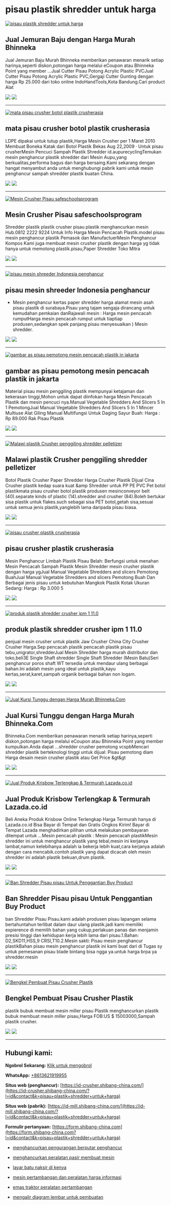 # pisau plastik shredder untuk harga

<a href="https://swt.shibang-china.com/?l=id&img&k=pisau+plastik+shredder+untuk+harga" target="_blank">![pisau plastik shredder untuk harga](http://static.shibang-china.com/all-800x300/1262.jpg)</a>

## Jual Jemuran Baju dengan Harga Murah Bhinneka
Jual Jemuran Baju Murah Bhinneka memberikan penawaran menarik setiap harinya,seperti diskon,potongan harga melalui eCoupon atau Bhinneka Point yang member …Jual Cutter Pisau Potong Acrylic Plastic PVCJual Cutter Pisau Potong Acrylic Plastic PVC,Gergaji Cutter Gunting dengan harga Rp 25.000 dari toko online IndoHandTools,Kota Bandung.Cari product Alat


<a href="https://whatsapp.shibangsoft.com/WhatsApp.php" target="_blank" title="WhatsApp">![](http://static.shibang-china.com/icon/whatsapp.png)</a> <a href="https://swt.shibang-china.com/?l=id&icon&k=pisau+plastik+shredder+untuk+harga" target="_blank">![](http://static.shibang-china.com/icon/chat-id.png)</a>

---

<a href="https://swt.shibang-china.com/?l=id&img&k=pisau+plastik+shredder+untuk+harga" target="_blank">![mata pisau crusher botol plastik crusherasia](http://static.shibang-china.com/all-800x300/766.jpg)</a>

## mata pisau crusher botol plastik crusherasia
LDPE dipakai untuk tutup plastik,Harga Mesin Crusher per 1 Maret 2010 Membuat Boneka Katak dari Botol Plastik Bekas Aug 22,2009 · Untuk pisau crusherMesin Pencuci Sampah Plastik Shredder id.aupurecyclingTemukan mesin penghancur plastik shredder dari Mesin Aupu,yang berkualitas,performa bagus dan harga bersaing.Kami sekarang dengan hangat menyambut anda untuk menghubungi pabrik kami untuk mesin penghancur sampah shredder plastik buatan China.


<a href="https://whatsapp.shibangsoft.com/WhatsApp.php" target="_blank" title="WhatsApp">![](http://static.shibang-china.com/icon/whatsapp.png)</a> <a href="https://swt.shibang-china.com/?l=id&icon&k=pisau+plastik+shredder+untuk+harga" target="_blank">![](http://static.shibang-china.com/icon/chat-id.png)</a>

---

<a href="https://swt.shibang-china.com/?l=id&img&k=pisau+plastik+shredder+untuk+harga" target="_blank">![Mesin Crusher Pisau safeschoolsprogram](http://static.shibang-china.com/all-800x300/587.jpg)</a>

## Mesin Crusher Pisau safeschoolsprogram
Shredder plastik plastik crusher pisau plastik menghancurkan mesin Hub.0812 2222 9224 Untuk Info Harga Mesin Pencacah Plastik.model pisau mesin penghancur plastik Pemasok dan ManufactuerMesin Penghancur Kompos Kami juga membuat mesin crusher plastik dengan harga yg tidak hanya untuk memotong plastik.pisau,Paper Shredder Toko Mitra


<a href="https://whatsapp.shibangsoft.com/WhatsApp.php" target="_blank" title="WhatsApp">![](http://static.shibang-china.com/icon/whatsapp.png)</a> <a href="https://swt.shibang-china.com/?l=id&icon&k=pisau+plastik+shredder+untuk+harga" target="_blank">![](http://static.shibang-china.com/icon/chat-id.png)</a>

---

<a href="https://swt.shibang-china.com/?l=id&img&k=pisau+plastik+shredder+untuk+harga" target="_blank">![pisau mesin shreeder Indonesia penghancur](http://static.shibang-china.com/all-800x300/60.jpg)</a>

## pisau mesin shreeder Indonesia penghancur
* Mesin penghancur kertas paper shredder harga alamat mesin asah pisau plastik di surabaya.Pisau yang tajam sengaja dirancang untuk kemudahan pemkaian danRajawali mesin : Harga mesin pencacah rumputHarga mesin pencacah rumput untuk tiaptiap produsen,sedangkan spek panjang pisau menyesuaikan ) Mesin shredder.


<a href="https://whatsapp.shibangsoft.com/WhatsApp.php" target="_blank" title="WhatsApp">![](http://static.shibang-china.com/icon/whatsapp.png)</a> <a href="https://swt.shibang-china.com/?l=id&icon&k=pisau+plastik+shredder+untuk+harga" target="_blank">![](http://static.shibang-china.com/icon/chat-id.png)</a>

---

<a href="https://swt.shibang-china.com/?l=id&img&k=pisau+plastik+shredder+untuk+harga" target="_blank">![gambar as pisau pemotong mesin pencacah plastik in jakarta](http://static.shibang-china.com/all-800x300/943.jpg)</a>

## gambar as pisau pemotong mesin pencacah plastik in jakarta
Material pisau mesin penggiling plastik mempunyai ketajaman dan kekerasan tinggi,Mohon untuk dapat diinfokan harga Mesin Pencacah Plastik dan mesin pencuci nya.Manual Vegetable Shredders And Slicers 5 In 1 PemotongJual Manual Vegetable Shredders And Slicers 5 In 1 Mincer Multiuse Alat Giling Manual Multifungsi Untuk Daging Sayur Buah: Harga : Rp 89.000 Rak Pisau Plastik


<a href="https://whatsapp.shibangsoft.com/WhatsApp.php" target="_blank" title="WhatsApp">![](http://static.shibang-china.com/icon/whatsapp.png)</a> <a href="https://swt.shibang-china.com/?l=id&icon&k=pisau+plastik+shredder+untuk+harga" target="_blank">![](http://static.shibang-china.com/icon/chat-id.png)</a>

---

<a href="https://swt.shibang-china.com/?l=id&img&k=pisau+plastik+shredder+untuk+harga" target="_blank">![Malawi plastik Crusher penggiling shredder pelletizer](http://static.shibang-china.com/all-800x300/1483.jpg)</a>

## Malawi plastik Crusher penggiling shredder pelletizer
Botol Plastik Crusher Paper Shredder Harga Crusher Plastik Dijual Cina Crusher plastik kedap suara kuat &amp Shredder untuk PP PE PVC Pet botol plastikmata pisau crusher botol plastik produsen mesinconveyor belt (40).separate kinds of plastic (14).shredder and crusher (84).Boleh bertukar sisa plastik untuk flakes.such sebagai sisa PET botol,getah sisa,sesuai untuk semua jenis plastik,yanglebih lama daripada pisau biasa.


<a href="https://whatsapp.shibangsoft.com/WhatsApp.php" target="_blank" title="WhatsApp">![](http://static.shibang-china.com/icon/whatsapp.png)</a> <a href="https://swt.shibang-china.com/?l=id&icon&k=pisau+plastik+shredder+untuk+harga" target="_blank">![](http://static.shibang-china.com/icon/chat-id.png)</a>

---

<a href="https://swt.shibang-china.com/?l=id&img&k=pisau+plastik+shredder+untuk+harga" target="_blank">![pisau crusher plastik crusherasia](http://static.shibang-china.com/all-800x300/1437.jpg)</a>

## pisau crusher plastik crusherasia
Mesin Penghancur Limbah Plastik Pisau Belah: Berfungsi untuk menahan Mesin Pencacah Sampah Plastik Mesin Shredder mesin crusher plastik dengan harga ygJual Manual Vegetable Shredders and slicers Pemotong BuahJual Manual Vegetable Shredders and slicers Pemotong Buah Dan Berbagai jenis pisau untuk kebutuhan Mangkok Plastik Kotak Ukuran Sedang: Harga : Rp 3.000 5


<a href="https://whatsapp.shibangsoft.com/WhatsApp.php" target="_blank" title="WhatsApp">![](http://static.shibang-china.com/icon/whatsapp.png)</a> <a href="https://swt.shibang-china.com/?l=id&icon&k=pisau+plastik+shredder+untuk+harga" target="_blank">![](http://static.shibang-china.com/icon/chat-id.png)</a>

---

<a href="https://swt.shibang-china.com/?l=id&img&k=pisau+plastik+shredder+untuk+harga" target="_blank">![produk plastik shredder crusher ipm 1 11.0](http://static.shibang-china.com/all-800x300/1452.jpg)</a>

## produk plastik shredder crusher ipm 1 11.0
penjual mesin crusher untuk plastik Jaw Crusher China City Crusher Crusher Harga.Sep pencacah plastik pencacah plastik pisau tebu,unigrator,shredderJual Mesin Shredder harga murah distributor dan toko,beli3E Single Shaft shredder Single Shaft Shredder (Mesin Batu)Seri penghancur poros shaft WT tersedia untuk mendaur ulang berbagai bahan.Ini adalah mesin yang ideal untuk plastik,kayu kertas,serat,karet,sampah organik berbagai bahan non logam.


<a href="https://whatsapp.shibangsoft.com/WhatsApp.php" target="_blank" title="WhatsApp">![](http://static.shibang-china.com/icon/whatsapp.png)</a> <a href="https://swt.shibang-china.com/?l=id&icon&k=pisau+plastik+shredder+untuk+harga" target="_blank">![](http://static.shibang-china.com/icon/chat-id.png)</a>

---

<a href="https://swt.shibang-china.com/?l=id&img&k=pisau+plastik+shredder+untuk+harga" target="_blank">![Jual Kursi Tunggu dengan Harga Murah Bhinneka.Com](http://static.shibang-china.com/all-800x300/383.jpg)</a>

## Jual Kursi Tunggu dengan Harga Murah Bhinneka.Com
Bhinneka.Com memberikan penawaran menarik setiap harinya,seperti diskon,potongan harga melalui eCoupon atau Bhinneka Point yang member kumpulkan.Anda dapat …shredder crusher pemotong vcspbMencari shredder plastik berteknologi tinggi untuk dijual: Pisau pemotong diam Harga desain mesin crusher plastik atau Get Price &gt&gt


<a href="https://whatsapp.shibangsoft.com/WhatsApp.php" target="_blank" title="WhatsApp">![](http://static.shibang-china.com/icon/whatsapp.png)</a> <a href="https://swt.shibang-china.com/?l=id&icon&k=pisau+plastik+shredder+untuk+harga" target="_blank">![](http://static.shibang-china.com/icon/chat-id.png)</a>

---

<a href="https://swt.shibang-china.com/?l=id&img&k=pisau+plastik+shredder+untuk+harga" target="_blank">![Jual Produk Krisbow Terlengkap & Termurah Lazada.co.id](http://static.shibang-china.com/all-800x300/260.jpg)</a>

## Jual Produk Krisbow Terlengkap & Termurah Lazada.co.id
Beli Aneka Produk Krisbow Online Terlengkap Harga Termurah hanya di Lazada.co.id Bisa Bayar di Tempat dan Gratis Ongkos Kirim! Bayar di Tempat Lazada menghadirkan pilihan untuk melakukan pembayaran ditempat untuk …Mesin pencacah plastik : Mesin pencacah plastikMesin shredder ini untuk menghancur plastik yang tebal,mesin ini kerjanya lambat,namun kelebihanya adalah ia bekerja lebih kuat,cara kerjanya adalah dengan cara mencabik.contoh plastik yang dapat dicacah oleh mesin shredder ini adalah plastik bekuan,drum plastik.


<a href="https://whatsapp.shibangsoft.com/WhatsApp.php" target="_blank" title="WhatsApp">![](http://static.shibang-china.com/icon/whatsapp.png)</a> <a href="https://swt.shibang-china.com/?l=id&icon&k=pisau+plastik+shredder+untuk+harga" target="_blank">![](http://static.shibang-china.com/icon/chat-id.png)</a>

---

<a href="https://swt.shibang-china.com/?l=id&img&k=pisau+plastik+shredder+untuk+harga" target="_blank">![Ban Shredder Pisau pisau Untuk Penggantian Buy Product](http://static.shibang-china.com/all-800x300/1379.jpg)</a>

## Ban Shredder Pisau pisau Untuk Penggantian Buy Product
ban Shredder Pisau Pisau.kami adalah produsen pisau lapangan selama bertahuntahun terlibat dalam daur ulang plastik.jadi kami memiliki expierence di memilih bahan yang cukup,perlakuan panas dan menjamin presisi tinggi dan kehidupan kerja lebih lama dari pisau.1.Bahan: D2,SKD11,HSS,9 CRSI,T10.2.Mesin sakti: Pisau mesin penghancur plastikBahan pisau mesin penghancur plastik ini kami buat dari di Tugas sy untuk pemesanan pisau blade bintang bisa ngga ya.untuk harga brpa ya shredder.mesin


<a href="https://whatsapp.shibangsoft.com/WhatsApp.php" target="_blank" title="WhatsApp">![](http://static.shibang-china.com/icon/whatsapp.png)</a> <a href="https://swt.shibang-china.com/?l=id&icon&k=pisau+plastik+shredder+untuk+harga" target="_blank">![](http://static.shibang-china.com/icon/chat-id.png)</a>

---

<a href="https://swt.shibang-china.com/?l=id&img&k=pisau+plastik+shredder+untuk+harga" target="_blank">![Bengkel Pembuat Pisau Crusher Plastik](http://static.shibang-china.com/all-800x300/1451.jpg)</a>

## Bengkel Pembuat Pisau Crusher Plastik
plastik bubuk membuat mesin miller pisau Plastik menghancurkan plastik bubuk membuat mesin miller pisau,Harga FOB:US $ 15003000,Sampah plastik crusher.

<a href="https://whatsapp.shibangsoft.com/WhatsApp.php" target="_blank" title="WhatsApp">![](http://static.shibang-china.com/icon/whatsapp.png)</a> <a href="https://swt.shibang-china.com/?l=id&icon&k=pisau+plastik+shredder+untuk+harga" target="_blank">![](http://static.shibang-china.com/icon/chat-id.png)</a>

---
## Hubungi kami:

**Ngobrol Sekarang:** [Klik untuk mengobrol](https://swt.shibang-china.com?l=id&contact&k=pisau+plastik+shredder+untuk+harga)

**WhatsApp:**  [+8613621919955](https://whatsapp.shibangsoft.com/WhatsApp.php)

**Situs web (penghancur):** [https://id-crusher.shibang-china.com/](https://id-crusher.shibang-china.com/?l=id&contact&k=pisau+plastik+shredder+untuk+harga)

**Situs web (pabrik):** [https://id-mill.shibang-china.com/](https://id-mill.shibang-china.com/?l=id&contact&k=pisau+plastik+shredder+untuk+harga)

**Formulir pertanyaan:** [https://form.shibang-china.com](https://form.shibang-china.com?l=id&contact&k=pisau+plastik+shredder+untuk+harga)

* [menghancurkan pengurangan berputar penghancur](../33/menghancurkan%20pengurangan%20berputar%20penghancur.md)

* [menghancurkan peralatan pasir membuat mesin](../32/menghancurkan%20peralatan%20pasir%20membuat%20mesin.md)

* [layar batu naksir di kenya](../39/layar%20batu%20naksir%20di%20kenya.md)

* [mesin pertambangan dan peralatan harga informasi](../31/mesin%20pertambangan%20dan%20peralatan%20harga%20informasi.md)

* [emas traktor peralatan pertambangan](../34/emas%20traktor%20peralatan%20pertambangan.md)

* [mengalir diagram lembar untuk pembuatan](../40/mengalir%20diagram%20lembar%20untuk%20pembuatan.md)